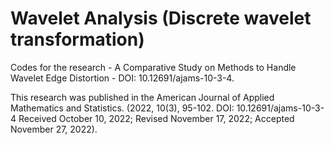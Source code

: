 # Wavelet Analysis (Discrete wavelet transformation)
Codes for the research - A Comparative Study on Methods to Handle Wavelet Edge Distortion - DOI: 10.12691/ajams-10-3-4.

This research was published in the American Journal of Applied Mathematics and Statistics. (2022, 10(3), 95-102. DOI: 10.12691/ajams-10-3-4
Received October 10, 2022; Revised November 17, 2022; Accepted November 27, 2022).


